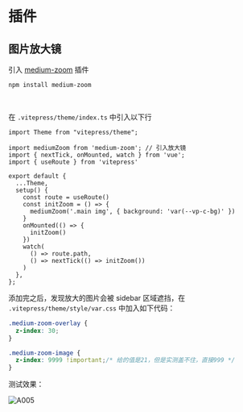 # 插件


## 图片放大镜
引入 [medium-zoom](https://github.com/francoischalifour/medium-zoom) 插件
```sh
npm install medium-zoom
```
<br>

在 `.vitepress/theme/index.ts` 中引入以下行
```ts{3-5,9-21} [.vitepress/theme/index.ts]
import Theme from "vitepress/theme";

import mediumZoom from 'medium-zoom'; // 引入放大镜
import { nextTick, onMounted, watch } from 'vue';
import { useRoute } from 'vitepress'

export default {
  ...Theme,
  setup() {
    const route = useRoute()
    const initZoom = () => {
      mediumZoom('.main img', { background: 'var(--vp-c-bg)' })
    }
    onMounted(() => {
      initZoom()
    })
    watch(
      () => route.path,
      () => nextTick(() => initZoom())
    )
  },
};
```
添加完之后，发现放大的图片会被 sidebar 区域遮挡，在 `.vitepress/theme/style/var.css` 中加入如下代码：
```css [.vitepress/theme/style/var.css]
.medium-zoom-overlay {
  z-index: 30;
}

.medium-zoom-image {
  z-index: 9999 !important;/* 给的值是21，但是实测盖不住，直接999 */
}
```

测试效果：

![A005](https://cdn.jsdelivr.net/gh/Leonardo-tao/PicGo/img/A005.jpg)